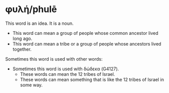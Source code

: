 # φυλή/phulē
This word is an idea. It is a noun.
* This word can mean a group of people whose common ancestor lived long ago.
* This word can mean a tribe or a group of people whose ancestors lived together.

Sometimes this word is used with other words:
* Sometimes this word is used with δώδεκα (G4127).
    * These words can mean the 12 tribes of Israel.
    * These words can mean something that is like the 12 tribes of Israel in some way.
